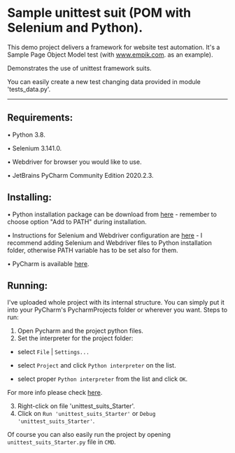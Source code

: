 # Sample unittest suit (POM with Selenium and Python).

This demo project delivers a framework for website test automation. It's a Sample Page Object Model test (with www.empik.com. as an example).

Demonstrates the use of unittest framework suits.

You can easily create a new test changing data provided in module 'tests_data.py'.

---

## Requirements:
•	Python 3.8.

•	Selenium 3.141.0.

•	Webdriver for browser you would like to use.

•	JetBrains PyCharm Community Edition 2020.2.3.

## Installing:
•	Python installation package can be download from [here](https://www.python.org/downloads/) - remember to choose option "Add to PATH" during installation.

•	Instructions for Selenium and Webdriver configuration are [here](https://selenium-python.readthedocs.io/installation.html#downloading-python-bindings-for-selenium) - I recommend adding Selenium and Webdriver files to Python installation folder, otherwise PATH variable has to be set also for them.

•	PyCharm is available [here](https://www.jetbrains.com/pycharm/download/#section=windows).

## Running:
I've uploaded  whole project with its internal structure. You can simply put it into your PyCharm's PycharmProjects folder or wherever you want.
Steps to run:

1.	Open Pycharm and the project python files.
2.  Set the interpreter for the project folder:

  -  select ```File``` | ```Settings...```

  -  select ```Project``` and click ```Python interpreter``` on the list.

  -  select proper ```Python interpreter``` from the list and click ```OK```.

 For more info please check [here](https://www.jetbrains.com/help/pycharm/run-debug-configuration-python.html#1).

3.	Right-click on file 'unittest_suits_Starter'.
4.	Click on ```Run 'unittest_suits_Starter'``` or ```Debug 'unittest_suits_Starter'```.


Of course you can also easily run the project by opening ```unittest_suits_Starter.py``` file in ```CMD```.
